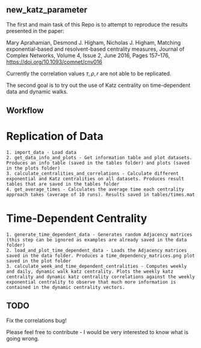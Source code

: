 ## new_katz_parameter

The first and main task of this Repo is to attempt to reproduce the results presented in the paper:

Mary Aprahamian, Desmond J. Higham, Nicholas J. Higham, Matching exponential-based and resolvent-based centrality measures, Journal of Complex Networks, Volume 4, Issue 2, June 2016, Pages 157–176, https://doi.org/10.1093/comnet/cnv016

Currently the correlation values $\tau, \rho, r$ are not able to be replicated.

The second goal is to try out the use of Katz centrality on time-dependent data and dynamic walks.

## Workflow

# Replication of Data
    1. import_data - Load data 
    2. get_data_info_and_plots - Get information table and plot datasets. Produces an info table (saved in the tables folder) and plots (saved in the plots folder)
    3. calculate_centralities_and_correlations - Calculate different exponential and Katz centralities on all datasets. Produces result tables that are saved in the tables folder
    4. get_average_times - Calculates the average time each centrality approach takes (average of 10 runs). Results saved in tables/times.mat

# Time-Dependent Centrality
    1. generate_time_dependent_data - Generates random Adjacency matrices (this step can be ignored as examples are already saved in the data folder)
    2. load_and_plot_time_dependent_data - Loads the Adjacency matrices saved in the data folder. Produces a time_dependency_matrices.png plot saved in the plot folder
    3. calculate_week_and_time_dependent_centralities - Computes weekly and daily, dynamic walk katz centrality. Plots the weekly katz centrality and dynamic katz centrality correlations against the weekly exponential centrality to observe that much more information is contained in the dynamic centrality vectors.


## TODO
Fix the correlations bug!

Please feel free to contribute - I would be very interested to know what is going wrong.
